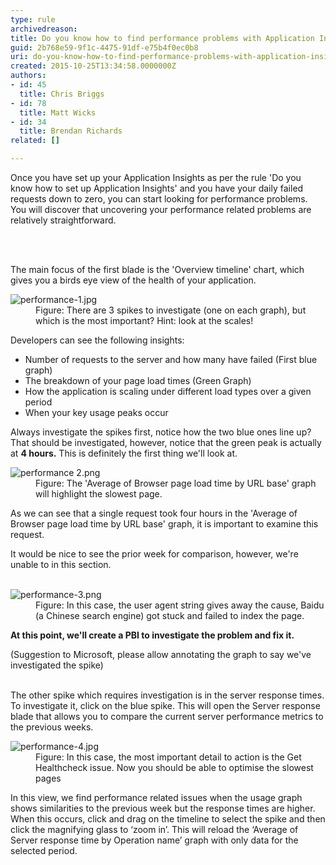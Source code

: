 ```yaml
---
type: rule
archivedreason: 
title: Do you know how to find performance problems with Application Insights?
guid: 2b768e59-9f1c-4475-91df-e75b4f0ec0b8
uri: do-you-know-how-to-find-performance-problems-with-application-insights
created: 2015-10-25T13:34:58.0000000Z
authors:
- id: 45
  title: Chris Briggs
- id: 78
  title: Matt Wicks
- id: 34
  title: Brendan Richards
related: []

---
```



<p>​​​​Once you have set up your Application Insights as per the rule 'Do you know how to set up Application Insights' and&#160;you have your daily failed requests down to zero, you can start looking for performance problems. You will discover that uncovering your performance related problems are relatively straightforward.​​<br></p>
<br><excerpt class='endintro'></excerpt><br>
<p>The main focus of the first blade is the 'Overview timeline' chart, which gives you a birds eye view of the health of your application.</p><dl class="image"><dt><img src="/PublishingImages/performance-1.jpg" alt="performance-1.jpg" /></dt><dd>Figure&#58; There are 3 spikes to investigate (one on each graph), but which is the most important?&#160;Hint&#58; look at the scales!<br></dd></dl><p>Developers can see the following insights&#58;</p><ul><li>Number of requests to the server and how many have failed (First blue graph)</li><li>The breakdown of your page load times (Green Graph)</li><li>How the application is scaling under different load types over a given period</li><li>When your key usage peaks occur</li></ul><p>Always investigate the spikes first, notice how the two blue ones line up? That should be investigated, however,​ notice that the green peak is actually at <strong>4 hours.</strong> This is definitely the first thing we'll look at.</p><dl class="image"><dt><img src="/PublishingImages/performance%202.png" alt="performance 2.png" /></dt><dd>Figure&#58; The 'Average of Browser page load time by URL base' graph will highlight the slowest page.</dd></dl><p>As we can see that a single request took four hours in the 'Average of Browser page load time by URL base' graph, it is important to examine this request.</p><p>It would be nice to see the prior week for comparison, however, we're unable to in this section. <br><br></p><dl class="image"><dt><img src="/PublishingImages/performance-3.png" alt="performance-3.png" /></dt><dd>Figure&#58; In this case, the user agent string gives away the cause, Baidu (a Chinese search engine) got stuck and failed to index the page.</dd></dl><p>
   <strong>At this point, we'll create a PBI to investigate the problem and fix it.</strong></p><p>(Suggestion to Microsoft, please allow annotating the graph to say we've investigated the spike) <br><br></p><p>The other spike which requires investigation is in the server response times. To investigate it, click on the blue spike. This will open the Server response blade that allows you to compare the current server performance metrics to the previous weeks.&#160;</p><dl class="image"><dt><img src="/PublishingImages/performance-4.jpg" alt="performance-4.jpg" /></dt><dd>Figure&#58; In this case, the most important detail to action is the Get Healthcheck issue. Now you should be able to optimise the slowest pages​<br></dd></dl><p>In this view, we find performance related issues when the usage graph shows similarities to the previous week but the response times are higher. When this occurs, click and drag on the timeline to select the spike and then click the magnifying glass to ‘zoom in’. This will reload the ‘Average of Server response time by Operation name’ graph with only data for the selected period. <br></p>


